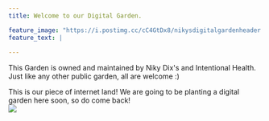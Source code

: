 ```yaml
---
title: Welcome to our Digital Garden. 

feature_image: "https://i.postimg.cc/cC4GtDx8/nikysdigitalgardenheader.png"
feature_text: |
  
---
```

This Garden is owned and maintained by Niky Dix's and Intentional Health. Just like any other public garden, all are welcome :) 

This is our piece of internet land! We are going to be planting a digital garden here soon, so do come back!  
![](https://i.postimg.cc/3NQVwCkq/Sowing-a-seed-vector.png)